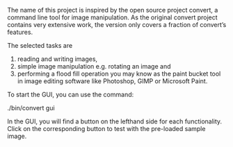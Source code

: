 The name of this project is inspired by the open source project convert, a command line tool for image manipulation. As the original convert project contains very extensive work, the version only covers a fraction of convert’s features. 

The selected tasks are 
1) reading and writing images,
2) simple image manipulation e.g. rotating an image and
3) performing a flood fill operation you may know as the paint bucket tool in image editing software like Photoshop, GIMP or Microsoft Paint.


To start the GUI, you can use the command:

./bin/convert gui

In the GUI, you will find a button on the lefthand side for each functionality. Click on the corresponding button to test with the pre-loaded sample image.
